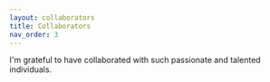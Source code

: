 ```yaml
---
layout: collaborators
title: Collaborators
nav_order: 3
---
```


I'm grateful to have collaborated with such passionate and talented individuals.

